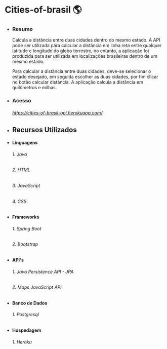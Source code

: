 # Cities-of-brasil :earth_americas:

* ### Resumo

  Calcula a distância entre duas cidades dentro do mesmo estado. A API pode ser utilizada para calcular a distância em linha reta entre qualquer latitude e longitude do globo terrestre, no entanto, a aplicação foi produzida para ser utilizada em localizações brasileiras dentro de um mesmo estado.

  Para calcular a distância entre duas cidades, deve-se selecionar o estado desejado, em seguida escolher as duas cidades, por fim clicar no botão calcular distância. A aplicação calcula a distância em quilômetros e milhas.



* ### Acesso

  ###### https://cities-of-brasil-api.herokuapp.com/

  

* ## Recursos Utilizados



* #### Linguagens

  ###### 1. Java

  ###### 2. HTML

  ###### 3. JavaScript

  ###### 4. CSS

  

* #### Frameworks

  ###### 1. Spring Boot

  ###### 2. Bootstrap

  

* #### API's

  ###### 1. Java Persistence API - JPA

  ###### 2. Maps JavaScript API

  

* #### Banco de Dados

  ###### 1. Postgresql

  

* #### Hospedagem

  ###### 1. Heroku

  